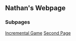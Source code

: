 ## Nathan's Webpage

### Subpages
[Incremental Game](/Incremental/incremental.md)
[Second Page](/Pages/The_Second_Page.md)
